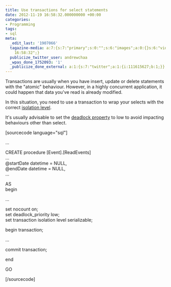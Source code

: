 ```yaml
---
title: Use transactions for select statements
date: 2012-11-19 16:58:32.000000000 +00:00
categories:
- Programming
tags:
- sql
meta:
  _edit_last: '1907066'
  tagazine-media: a:7:{s:7:"primary";s:0:"";s:6:"images";a:0:{}s:6:"videos";a:0:{}s:11:"image_count";i:0;s:6:"author";s:7:"1907066";s:7:"blog_id";s:7:"1833431";s:9:"mod_stamp";s:19:"2012-11-19
    16:58:32";}
  publicize_twitter_user: andrewchaa
  _wpas_done_1752093: '1'
  _publicize_done_external: a:1:{s:7:"twitter";a:1:{i:111615627;b:1;}}
---
```

<p>Transactions are usually when you have insert, update or delete statements with the "atomic" behaviour. However, in a highly concurrent application, it could happen that data you've read is already modified.</p>
<p>In this situation, you need to use a transaction to wrap your selects with the correct <a href="http://msdn.microsoft.com/en-us/library/ms173763(v=sql.100).aspx">isolation level</a>. </p>
<p>It's usually advisable to set the <a href="http://msdn.microsoft.com/en-us/library/ms186736.aspx">deadlock property</a> to low to avoid impacting behaviours other than select.</p>
<p>[sourcecode language="sql"]</p>
<p>...</p>
<p>CREATE procedure [Event].[ReadEvents]<br />
...<br />
  @startDate datetime = NULL,<br />
  @endDate datetime = NULL,<br />
...</p>
<p>  AS<br />
begin</p>
<p>...</p>
<p>  set nocount on;<br />
  set deadlock_priority low;<br />
  set transaction isolation level serializable;</p>
<p>  begin transaction;</p>
<p>...</p>
<p>commit transaction;    </p>
<p>end</p>
<p>GO</p>
<p>[/sourcecode]</p>
